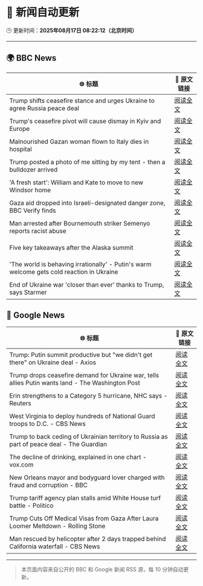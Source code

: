# 🧠 新闻自动更新

🕒 更新时间：**2025年08月17日 08:22:12（北京时间）**

---

## 🌍 BBC News

| 🌐 标题 | 🔗 原文链接 |
|--------|-------------|
| Trump shifts ceasefire stance and urges Ukraine to agree Russia peace deal | [阅读全文](https://www.bbc.com/news/articles/c04rv2p3936o?at_medium=RSS&at_campaign=rss) |
| Trump's ceasefire pivot will cause dismay in Kyiv and Europe | [阅读全文](https://www.bbc.com/news/articles/clyvd2jpy1no?at_medium=RSS&at_campaign=rss) |
| Malnourished Gazan woman flown to Italy dies in hospital | [阅读全文](https://www.bbc.com/news/articles/ce87n455dvxo?at_medium=RSS&at_campaign=rss) |
| Trump posted a photo of me sitting by my tent - then a bulldozer arrived | [阅读全文](https://www.bbc.com/news/articles/cx2x39d2jxvo?at_medium=RSS&at_campaign=rss) |
| 'A fresh start': William and Kate to move to new Windsor home | [阅读全文](https://www.bbc.com/news/articles/cpwyk1v0p8yo?at_medium=RSS&at_campaign=rss) |
| Gaza aid dropped into Israeli-designated danger zone, BBC Verify finds | [阅读全文](https://www.bbc.com/news/videos/cn851l607djo?at_medium=RSS&at_campaign=rss) |
| Man arrested after Bournemouth striker Semenyo reports racist abuse | [阅读全文](https://www.bbc.com/news/articles/cm218l7jm5xo?at_medium=RSS&at_campaign=rss) |
| Five key takeaways after the Alaska summit | [阅读全文](https://www.bbc.com/news/articles/c4gj9er0x0zo?at_medium=RSS&at_campaign=rss) |
| 'The world is behaving irrationally' - Putin's warm welcome gets cold reaction in Ukraine | [阅读全文](https://www.bbc.com/news/articles/ckg4mj4011lo?at_medium=RSS&at_campaign=rss) |
| End of Ukraine war 'closer than ever' thanks to Trump, says Starmer | [阅读全文](https://www.bbc.com/news/articles/c78mve9209ro?at_medium=RSS&at_campaign=rss) |

## 📰 Google News

| 🌐 标题 | 🔗 原文链接 |
|--------|-------------|
| Trump: Putin summit productive but "we didn't get there" on Ukraine deal - Axios | [阅读全文](https://news.google.com/rss/articles/CBMid0FVX3lxTFB0cXYwRk5TMmY5VEVCdnhRNTBwYlRJRzQ5NDh3NEF4U19uTm5iSFlfUHRNUlozb0VXb3l2bXFBa0RveVcway1LSTVjQUNqZGNMak5xTk1jckFQQlMtTjdpd2hqcW9JM2k2aEEwUHJKRG5Gejhoa0c4?oc=5) |
| Trump drops ceasefire demand for Ukraine war, tells allies Putin wants land - The Washington Post | [阅读全文](https://news.google.com/rss/articles/CBMikwFBVV95cUxNR2pjR0Q2QTNNMGNFX056N2VZYlBGTXZSNFNiSGo5THQtWkpsVThwMXpienhKRVVpVkZORW5YeXRzcnIzdFd3SWFBa3RRUWVCal9hVkszSTgzTzFlM2g2bHdaeDFwYjdPb3REcXg5TVU1bW9vT1dNd3VRU1lWcEVZamhjcnFRZ1I1UFpJZTNqbjFfUTA?oc=5) |
| Erin strengthens to a Category 5 hurricane, NHC says - Reuters | [阅读全文](https://news.google.com/rss/articles/CBMipgFBVV95cUxPd1dFWjU1dmprNUxUMVJyQ0o2Z3dseFdma20tWVBYS1JKUUFQZHREcHRjTlRGMlJ4NE5UTEl3UXJsZlZNbDl4aTQwbXhfejVMdC1uYlRuYW4xRWgxZ01PM1c0azVPWW5ETnpjZU5oMlBQRXp2QmZZREFkZEdBY0JuZ1lnSnZSWm85ZEZ5SnYzWXNqMUFvU1NaOXh1b0NxOTdFMkpuelNB?oc=5) |
| West Virginia to deploy hundreds of National Guard troops to D.C. - CBS News | [阅读全文](https://news.google.com/rss/articles/CBMimgFBVV95cUxObmE0SGI3RDVqTVloLUZVejF3YkM1UFhQWFRrUmlVaTY3dTVvOVBGQ0RUMTQtZ2pKV3B6dE12VFVkMFBzRGp0SzM4ZzljZUN1eVZxMG5La0VoaTgtd0VnY0JnTlZJS1pXUEs3SGRoZ29GVzJsekFOcjNEVHVlQlZZRGFzTlk5X1dkMkJELVlwaXdvVEFPVXpGUGpB0gGfAUFVX3lxTE5BeHFwT01WRHZiVENoVWpic0ZNel9UOXdGbXMwQWlmU195c3BVd1hLRnIwZmxWRXAxMXpSX2E1QnJ5OGhYOGhMV1FBQjd6QmtVTkkwMEFRZFhBT0lDODNibmpIbEpvdWF3V3otQktxQWtSWTF1V253eTJxWG1NR05jUmdUSU5lejVrMmlONjNRaXF2bTFfQVpsSmVjR2doRQ?oc=5) |
| Trump to back ceding of Ukrainian territory to Russia as part of peace deal - The Guardian | [阅读全文](https://news.google.com/rss/articles/CBMikAFBVV95cUxQOGlWQzE3OW00akg5SGVPYWZMYUJrQkd6SkhQSncyYV9MakZmM3QzN3YybkVLQmFuNnRFOUVUampDay1KVkZ5N3NxRDF6ZkQtcUNNbndyejRqbUZWLXJma1FERXEtUTRRVzRpWDNwOE9QajBnaHNvOU1ON3FGLVVaZS1xZ0dpb0U4OVZLbGhGMno?oc=5) |
| The decline of drinking, explained in one chart - vox.com | [阅读全文](https://news.google.com/rss/articles/CBMinwFBVV95cUxPNHRfckprZDBYOXl0OXRwU2RuMzNLalkzeGlmN0MzVk5fT3pRQnZWYUJXWDNSNExxSUstNmtabTlNTVZnOGlqdjNFWjV2T3VlYTdFdG03VHJLMEFqMVk4THViRnJJQm4xeUEzdnowWURQVjZ4VGNyR3EzQlgtcXh2MGp6NHNBa3B5WFpTaTlUaE9mQnBNUW5tOG1wMG8wUWc?oc=5) |
| New Orleans mayor and bodyguard lover charged with fraud and corruption - BBC | [阅读全文](https://news.google.com/rss/articles/CBMiWkFVX3lxTE51OTRTLWlfY29xN0tvTjltV0Ytdy01enFnTk1BTDhNUVBnbHF3VmFhUkxQSTNVeEJRRF9FdkhuZFdmZ1V2VllhMzFRSjJhYVg4WG9OX0ZvaEgzZ9IBX0FVX3lxTE5pZG1TTVJtaUJFTW8ydzZMVlhPM3NBZm9JMmc4a2dJZGZYR3FETTFGa0lxZXJxQm02MkVLT003TU1UeVZWQTFjZDVHMGZJNWROYTNsbGs5LUtyYUN2S3Bj?oc=5) |
| Trump tariff agency plan stalls amid White House turf battle - Politico | [阅读全文](https://news.google.com/rss/articles/CBMimwFBVV95cUxOaVAxQWVJVWhxaU5SRkxXOU0wQnpmbWxvTWhVY0tiYVRZcDJHQ29MS3FnaDA0ODhhQUs4MnZQWXZoSE1wclNTNWcwdTBrUzFSQUxHRko0SWU5ZklzSTNVVXRsdHNpRU5pUWpXcnJDNkVvSTUxV3NINTZna3JmM3gtQk9sejliSGtEQlNEOWxlTVV1d25mVmFPTFdVTQ?oc=5) |
| Trump Cuts Off Medical Visas from Gaza After Laura Loomer Meltdown - Rolling Stone | [阅读全文](https://news.google.com/rss/articles/CBMirwFBVV95cUxNQlpweXpiQVNMajZGUTloTjVXUWk4MVh2cWgwNDdYck9SbloxVHB1WFJnaTJoOHl5YjlveGxRYVNVbDVzV0VsN2oxblc0R2pxU2J6NHR0bmRPWC1aRjE1YkhjM2IwUjJUV0owMTVHOUZWVVEwNTU1NHlZVjhleVFXZlN0NU9LWWFfd0U3c2NHU3QwMWdwSlh4alUwcndzZVdpdTkzQ3c5eXQ5clVXdENR?oc=5) |
| Man rescued by helicopter after 2 days trapped behind California waterfall - CBS News | [阅读全文](https://news.google.com/rss/articles/CBMilAFBVV95cUxOUXFhT2EycXlsdlRjRnViaEtCV2NNenY2RTJiMGRFQkpJeUp5SEVmeXlndXpKVUk4VzFmNkdMVXFlYy03Z203bHpyWjEwUWEtMnkyX3V5X0dqR0tCQzZEWkhxU2VYWVAtNlZyR3V4TkhlTjdGeTRpVjRxQm5yUGhUU3BlMTliRVFlcWxuajctM3pIUzct0gGaAUFVX3lxTFBRY1pTdmlULW9SS2ljZm1MTTR2REdXMm9RNWxBOVdqWTJRbFNwVGhnY3NET2M0ck9BMy1JelF5cVBDTE5JQTlHdlZreTFFMWNXNGw3TnFhdmxvZHdfUEM3N3pqREhWXzhfaWZBelJobkZnR2RkTERYd2ZlNlQzLWg4UzlieDRnSjgwdjh4SUs5MmFqN203Zmo2ZEE?oc=5) |

---
> 本页面内容来自公开的 BBC 和 Google 新闻 RSS 源，每 10 分钟自动更新。